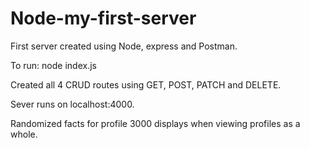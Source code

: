 # Node-my-first-server


First server created using Node, express and Postman.

To run: node index.js

Created all 4 CRUD routes using GET, POST, PATCH and DELETE. 

Sever runs on localhost:4000.

Randomized facts for profile 3000 displays when viewing profiles as a whole.
